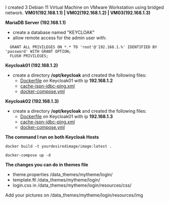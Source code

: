 I created 3 Debian 11 Virtual Machine on VMware Workstation using bridged network. **VM01(192.168.1.1) | VM02(192.168.1.2) | VM03(192.168.1.3)**

**MariaDB Server (192.168.1.1)**
- create a database named "KEYCLOAK"
- allow remote access for the admin user with:
```
  GRANT ALL PRIVILEGES ON *.* TO 'root'@'192.168.1.%' IDENTIFIED BY 'password' WITH GRANT OPTION;
  FLUSH PRIVILEGES;
```



**Keycloak01 (192.168.1.2)**
- create a directory **/opt/keycloak** and created the following files:
  - [Dockerfile](https://github.com/hakimnorizman-work/keycloak-jdbc-ivanfranchin/blob/main/Dockerfile) on Keycloak01 with ip **192.168.1.2**
  - [cache-ispn-jdbc-ping.xml](https://github.com/hakimnorizman-work/keycloak-jdbc-ivanfranchin/blob/main/cache-ispn-jdbc-ping.xml) 
  - [docker-compose.yml](https://github.com/hakimnorizman-work/keycloak-jdbc-ivanfranchin/blob/main/keycloak01-docker-compose.yml) 



**Keycloak02 (192.168.1.3)**
- create a directory **/opt/keycloak** and created the following files:
  - [Dockerfile](https://github.com/hakimnorizman-work/keycloak-jdbc-ivanfranchin/blob/main/Dockerfile) on Keycloak01 with ip **192.168.1.3**
  - [cache-ispn-jdbc-ping.xml](https://github.com/hakimnorizman-work/keycloak-jdbc-ivanfranchin/blob/main/cache-ispn-jdbc-ping.xml) 
  - [docker-compose.yml](https://github.com/hakimnorizman-work/keycloak-jdbc-ivanfranchin/blob/main/keycloak02-docker-compose.yml) 



**The command I run on both Keycloak Hosts**
```
docker build -t yourdesiredimage/image:latest .

docker-compose up -d 
```

**The changes you can do in themes file**
- theme.properties /data_themes/mytheme/login/
- template.ftl /data_themes/mytheme/login/
- login.css in /data_themes/mytheme/login/resources/css/

Add your pictures on /data_themes/mytheme/login/resources/img
